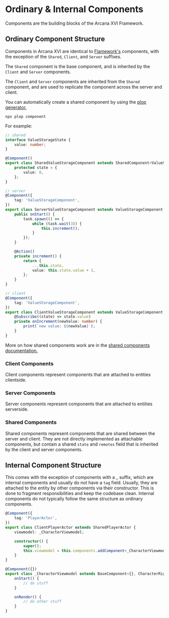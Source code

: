 # Ordinary & Internal Components

Components are the building blocks of the Arcana XVI Framework.

## Ordinary Component Structure

Components in Arcana XVI are identical to [Flamework's](https://flamework.fireboltofdeath.dev/docs/additional-modules/components/creating-a-component) components, with the exception of the `Shared`, `Client`, and `Server` suffixes.

The `Shared` component is the base component, and is inherited by the `Client` and `Server` components.

The `Client` and `Server` components are inherited from the `Shared` component, and are used to replicate the component across the server and client.

You can automatically create a shared component by using the [plop generator.](https://bleeding-tooth-studios.github.io/arcana-xvi-docs/docs/intro/plopfiles)

`npx plop component`

For example:

```ts
// shared
interface ValueStorageState {
	value: number;
}

@Component()
export class SharedValueStorageComponent extends SharedComponent<ValueStorageState> {
	protected state = {
		value: 0,
	};
}

// server
@Component({
	tag: 'ValueStorageComponent',
})
export class ServerValueStorageComponent extends ValueStorageComponent implements OnStart {
	public onStart() {
		task.spawn(() => {
			while (task.wait(3)) {
				this.increment();
			}
		});
	}

	@Action()
	private increment() {
		return {
			...this.state,
			value: this.state.value + 1,
		};
	}
}

// client
@Component({
	tag: 'ValueStorageComponent',
})
export class ClientValueStorageComponent extends ValueStorageComponent {
	@Subscribe((state) => state.value)
	private onIncrement(newValue: number) {
		print(`new value: ${newValue}`);
	}
}
```

More on how shared components work are in the [shared components documentation.](https://www.npmjs.com/package/@rbxts/shared-components-flamework)

### Client Components

Client components represent components that are attached to entities clientside.

### Server Components

Server components represent components that are attached to entities serverside.

### Shared Components

Shared components represent components that are shared between the server and client.
They are not directly implemented as attachable components, but contain a shared `state` and `remotes` field that is inherited by the client and server components.

## Internal Component Structure

This comes with the exception of components with a \_ suffix, which are internal components and usually do not have a `tag` field.
Usually, they are attached to the entity by other components via their constructor. This is done to fragment responsibilities and keep the codebase clean.
Internal components do not typically follow the same structure as ordinary components.

```ts
@Component({
	tag: 'PlayerActor',
})
export class ClientPlayerActor extends SharedPlayerActor {
	viewmodel: _CharacterViewmodel;

	constructor() {
		super();
		this.viewmodel = this.components.addComponent<_CharacterViewmodel>(this.instance);
	}
}
```

```ts
@Component({})
export class _CharacterViewmodel extends BaseComponent<{}, CharacterRigR6> implements OnStart, OnRender {
	onStart() {
		// do stuff
	}

	onRender() {
		// do other stuff
	}
}
```
